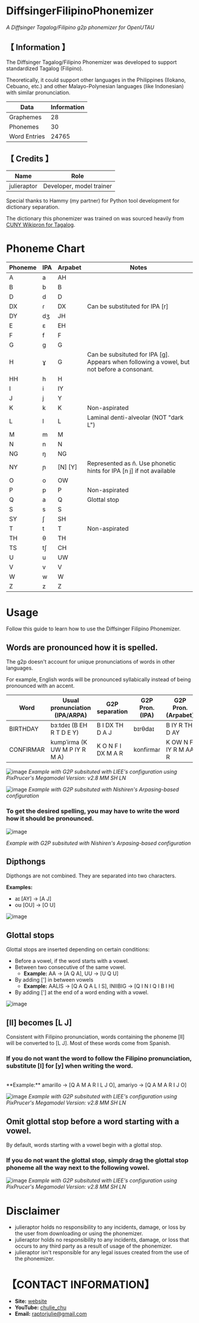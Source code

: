 # DiffsingerFilipinoPhonemizer
*A Diffsinger Tagalog/Filipino g2p phonemizer for OpenUTAU*
 
## 【 Information 】 

The Diffsinger Tagalog/Filipino Phonemizer was developed to support standardized Tagalog (Filipino). 

Theoretically, it could support other languages in the Philippines (Ilokano, Cebuano, etc.) and other Malayo-Polynesian languages (like Indonesian) with similar pronunciation.

| Data | Information | 
| ---  | --- |
| Graphemes | 28 |
| Phonemes | 30 |
| Word Entries | 24765 |

## 【 Credits 】 

| Name | Role | 
| ---  | --- |
| julieraptor | Developer, model trainer |

Special thanks to Hammy (my partner) for Python tool development for dictionary separation.

The dictionary this phonemizer was trained on was sourced heavily from [CUNY Wikipron for Tagalog](https://github.com/CUNY-CL/wikipron/tree/master).

# Phoneme Chart
| Phoneme | IPA | Arpabet | Notes
| ---  | --- | --- | --- | 
| A| a | AH |  |
| B| b | B |  |
| D| d | D |  |
| DX| ɾ | DX |Can be substituted for IPA [r] |
| DY| dʒ | JH |  |
| E| ɛ | EH |  |
| F| f | F |  |
| G| g | G |  |
| H| ɣ | G |Can be subsituted for IPA [g]. Appears when following a vowel, but not before a consonant. |
| HH| h | H | |
| I| i | IY |  |
| J| j | Y |  |
| K| k | K | Non-aspirated |
| L| l | L | Laminal denti-alveolar (NOT "dark L") |
| M| m | M | |
| N| n | N | |
| NG| ŋ | NG | |
| NY| ɲ | [N] [Y] | Represented as ñ. Use phonetic hints for IPA [n j] if not available
| O| o | OW | |
| P| p | P | Non-aspirated |
| Q| a | Q | Glottal stop |
| S| s | S | |
| SY| ʃ | SH |
| T| t | T | Non-aspirated |
| TH| θ | TH |
| TS| tʃ | CH |
| U| u | UW |
| V| v | V |
| W| w | W |
| Z| z | Z |

# Usage

Follow this guide to learn how to use the Diffsinger Filipino Phonemizer.

## Words are pronounced how it is spelled.

The g2p doesn't account for unique pronunciations of words in other languages.
<p>
For example, English words will be pronounced syllabically instead of being pronounced with an accent.

| Word | Usual pronunciation (IPA/ARPA) | G2P separation | G2P Pron. (IPA) | G2P Pron. (Arpabet)
| ---  | --- | --- | --- | --- |
| BIRTHDAY | bɜːtdeɪ (B EH R T D E Y) | B I DX TH D A J | bɪrθdaɪ | B IY R TH D AY
| CONFIRMAR | kumpˈiɾma (K UW M P IY R M A)| K O N F I DX M A R | konfiɾmaɾ | K OW N F IY R M AA R

<p align="center">
 
![image](https://github.com/user-attachments/assets/707682c9-0193-4776-b6a8-5f3c4a56c4f5)
*Example with G2P subsituted with LIEE's configuration using PixPrucer's Megamodel Version: v2.8 MM SH LN*

![image](https://github.com/user-attachments/assets/ce8c2032-230f-4589-9ff0-b72515fd413b)
*Example with G2P subsituted with Nishiren's Arpasing-based configuration*

### To get the desired spelling, you may have to write the word how it should be pronounced.
![image](https://github.com/user-attachments/assets/03ee3f4f-8717-4f0c-ad56-eeaf553d1085)

*Example with G2P subsituted with Nishiren's Arpasing-based configuration*
</p>

## Dipthongs
Dipthongs are not combined. They are separated into two characters.

**Examples:**
<br>
- aɪ [AY] -> [A J]
- oʊ [OU] -> [O U]
  
<p align="center">
 
![image](https://github.com/user-attachments/assets/2dd56a02-1f9f-4c6d-8c7c-be0cab4f045c)
</p>

## Glottal stops
Glottal stops are inserted depending on certain conditions:
   - Before a vowel, if the word starts with a vowel.
   - Between two consecutive of the same vowel.
        - **Example:** AA -> [A Q A], UU -> [U Q U]
   - By adding ['] in between vowels
     - **Example:** AALIS -> [Q A Q A L I S], INIIBIG -> [Q I N I Q I B I H]
   - By adding ['] at the end of a word ending with a vowel.

<p align="center">
 
![image](https://github.com/user-attachments/assets/18a1e305-b01d-4f47-8d33-b0d5fec20f19)
</p>

     
## [ll] becomes [L J]

Consistent with Filipino pronunciation, words containing the phoneme [ll] will be converted to [L J]. Most of these words come from Spanish.

### If you do not want the word to follow the Filipino pronunciation, substitute [l] for [y] when writing the word.
<br>
**Example:** amarillo -> [Q A M A R I L J O], amariyo -> [Q A M A R I J O]

<p align="center">
 
![image](https://github.com/user-attachments/assets/0d2ad88b-7a35-4d6d-a47a-45264a19f774)
*Example with G2P subsituted with LIEE's configuration using PixPrucer's Megamodel Version: v2.8 MM SH LN*
</p>


## Omit glottal stop before a word starting with a vowel.

By default, words starting with a vowel begin with a glottal stop.
<br>
### If you do not want the glottal stop, simply drag the glottal stop phoneme all the way next to the following vowel.

<p align="center">
 
![image](https://github.com/user-attachments/assets/5223e09d-a913-4dd5-bf61-dee43113dab7)
*Example with G2P subsituted with LIEE's configuration using PixPrucer's Megamodel Version: v2.8 MM SH LN*
</p>

# Disclaimer
- julieraptor holds no responsibility to any incidents, damage, or loss by the user from downloading or using the phonemizer.
- julieraptor holds no responsibility to any incidents, damage, or loss that occurs to any third party as a result of usage of the phonemizer.
- julieraptor isn't responsible for any legal issues created from the use of the phonemizer.

# 【CONTACT INFORMATION】
- **Site:** [website](https://julieraptor.carrd.co)
- **YouTube:** [chulie_chu](https://www.youtube.com/channel/UCaJ0Q7aEmNdZAME8zvxQICg)
- **Email:** [raptorjulie@gmail.com](mailto:raptorjulie@gmail.com)

